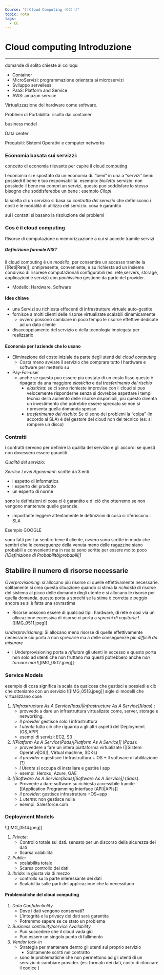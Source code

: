 ```yaml
---
Course: "[[Cloud Computing (CC)]]"
topic: nota
tags:
  - CC
---
```


# Cloud computing Introduzione
---


domande di solito chieste ai colloqui 
- Container
- MicroServizi: programmazione orientata ai microservizi
- Sviluppo servelless: 
- PaaS: Platform and Service
- AWS: amazon service


Virtualizzazione del hardware come software. 



Problemi di Portabilità: risolto dai container 

business model 

Data center


Prequisiti: 
Sistemi Operativi e computer networks


### Economia basata sui servizzi:
concetto di economia rilevante per capire il cloud computing 

l economia si è spostato da un economia di. “beni” in una a “servizi” 
beni: possiedi il bene è tuo responsabilità. esempio: _biciletta_
servizio: non possiede il bene ma compri un servizi, questo puo soddisfare lo stesso bisogno che soddisferebbe un bene : esempio _Cilopi_



la scelta di un servizio si basa su _contratto del servizio_ che definiscono i costi e le modalità di utilizzo del servizio. cosa è garantito 

sui i contatti si basano la risoluzione dei problemi 



### Cos è il cloud computing
Risorse di computazione o memorizzazione a cui si accede tramite servizi 

##### Definizione formale NIST
il cloud computing è un _modello_, per consentire un accesso tramite la [[Reti|Rete]], onnipresente, conveniente, e su richiesta ad un insieme condiviso di risorese computazionali configurabili (es: rete,servers, storage, applicazioni e servizi) con _pochissima_ gestione da parte del provider.
- Modello: Hardware, Software

#### Idee chiave
- una Servizi su richiesta effecenti di infrastrutture virtuale auto-gestite
- fornisce a molti clienti delle risorse virtualizate scalabili dinamicamente
	- ovvero possono cambiare in poco tempo le risorse effettive dedicate ad un dato cliente
- disaccoppiamento del servizio e della tecnologia impiegata per realizzarlo 
   
#### Economia per l aziende che lo usano 
- Eliminazione del costo iniziale da parte degli utenti del _cloud computing_
	- Costa meno avviare il servizio che comprare tutto l hardware e software per metterlo su
- Pay-For-user
	- anche se questo puo essere piu costato di un costo fisso questo è ripagato da una maggiore _elasticita_ e dal _trasferimento del rischio_
		- _elasticita_: se ci sono richieste improvise con il cloud si puo velocemente risponderne senza si dovrebbe aspettare i tempi tecnici della aumento delle risorse disponibili, più questo diventa un investimento che potrebbe essere sprecato se non si ripresenta quella domanda spesso
		- _trasferimento del rischio_: Se ci sono dei problemi la “colpa” (in accordo al SLA) è del gestore del cloud non del tecnico (es: si rompere un disco)

### Contratti
i contratti servono per definire la qualita del servizio e gli accordi se questi non dovessero essere garantiti 

_Qualità del servizio_:  

_Service Level Agreement_: 
scritte da 3 enti
- l espetto di informatica
- l esperto del prodotto 
- un esperto di norme  

sono le definizioni di cosa ci è garantito e di ciò che otterremo se non vengono mantenute quelle garanzie. 
- Importante leggere attentamente le definizioni di cosa si riferiscono i SLA


Esempio GOOGLE

sono fatti per far sentire bene il cliente, ovvero sono scritte in modo che sembri che le conseguenze della venuta meno delle ragazzine siano probabili e convenienti ma in realtà sono scritte per essere molto poco _[[Definizione di Probabilità|probabili]]_   

## Stabilire il  numero di risorse necessarie

_Overprovisioning_: si allocano più risorse di quelle effettivamente necessarie. solitamente si crea questa situazione quando si stima la _richiesta_ di risorse del sistema al picco delle domande degli utente  e si allocano le risorse per quella domanda, questo porta a sprechi se la stima è corretta e peggio ancora se si è fatta una sovrastima 
- Risorse possono essere di qualsiasi tipi: hardware, di rete e cosi via 
un allocazione eccessiva di risorse ci porta a _sprechi di capitarle_
![[IMG_0511.jpeg]]

_Underprovisioning_: Si allocano meno risorse di quelle effettivamente necessarie ciò porta a non sprecarle ma a delle conseguenze più _difficili da misurare_ 
- l Underprovisioning porta a _rifiutare_ gli utenti in eccesso e questo porta non solo ad utenti che non fruttano ma questi potrebbero anche _non tornare mai_
![[IMG_0512.jpeg]]


### Service Models
esempio di cosa significa la scala da qualcosa che gestisci e possiedi e ciò che otteniamo con un servizio 
![[IMG_0513.jpeg]]
sigle di modelli che virtualizzano cose 
1. _[[Infrastructure As A Service(Iaas)|Infrastructure As A Service]]_(_Iaas_) : 
	- provvede a dare un infrastruttura virtualizate come, server, storage e networking.  
	- _Il provider_ gestisce solo l infrastruttura 
	- _l utente_ tutto ciò che riguarda a gli altri aspetti del Deployment (OS,APP)
	- esempi di servizi: EC2, S3
2. _[[Platform As A Service(Paas)|Platform As A Service]]_ (_Paas_):
	- provvedere a fare un intera piattaforma virtualizate ([[Sistemi Operativi|OS]], Virtual machine, SDKs) 
	- _il provider_ e gestisce l infrastruttura + OS + Il software di abilitazione (?)
	-  _l Utente_ si occupa di installare e gestire l app 
	- esempi: Heroku, Azure, GAE
3. _[[Software As A Service(Saas)|Software As A Service]]_ (_Saas_):
	- Provvede a dare software su richiesta accessibile tramite [[Application Programming Interface (API)|APIs]] 
	- _il provider_: gestisce infrastruttura +OS+app
	- _L utente_: non gestisce nulla
	- esempi: Salesforce.com


### Deployment Models
![[IMG_0514.jpeg]]
1. _Private_: 
	- Controllo totale sui dati. sensato per un discorso della sicurezza dei dati
	- Scarsa calabilità
2. _Public_:
	- scalabilita totale
	- Scarsa controllo dei dati
3. _Ibrido_: la giusta via di mezzo 
	- controllo su la parte interessante dei dati
	- Scalabiltia sulle parti del applicazione che la necessitano 
	 

#### Problematiche del cloud computing
1. _Data Confidentiality_
	- Dove i dati vengono conservati?
	- L’integrità e la privacy dei dati sarà garantita
	- Potremmo sapere se ce stato un problema  
2. _Business continuity/service Availability_
	- Può succedere che il cloud vada giù
	- Può essere un singolo punto di fallimento
3. _Vendor lock-in_
	- Strategia per mantenere dentro gli utenti sul proprio servizio
		- Solitamente scritti nel contratto 
	- sono le problematiche che non permettono ad gli utenti di un servizio di cambiare provider. (es: formato dei dati, costo di ritoccare il codice ) 
